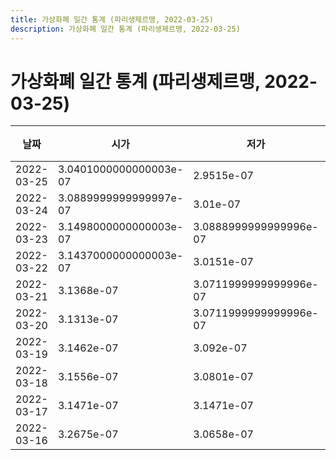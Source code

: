 ```yaml
---
title: 가상화폐 일간 통계 (파리생제르맹, 2022-03-25)
description: 가상화폐 일간 통계 (파리생제르맹, 2022-03-25)
---
```


가상화폐 일간 통계 (파리생제르맹, 2022-03-25)
===

|날짜|시가|저가|고가|종가|비고|
|--|--|--|--|--|--|
|2022-03-25|3.0401000000000003e-07|2.9515e-07|3.0904e-07|3.0024e-07|    |
|2022-03-24|3.0889999999999997e-07|3.01e-07|3.1326e-07|3.0401000000000003e-07|    |
|2022-03-23|3.1498000000000003e-07|3.0888999999999996e-07|3.2999e-07|3.0888999999999996e-07|    |
|2022-03-22|3.1437000000000003e-07|3.0151e-07|3.3176e-07|3.1501e-07|    |
|2022-03-21|3.1368e-07|3.0711999999999996e-07|3.2248999999999997e-07|3.1437000000000003e-07|    |
|2022-03-20|3.1313e-07|3.0711999999999996e-07|3.245e-07|3.0856999999999996e-07|    |
|2022-03-19|3.1462e-07|3.092e-07|3.6000000000000005e-07|3.1313e-07|    |
|2022-03-18|3.1556e-07|3.0801e-07|3.2262e-07|3.1531000000000004e-07|    |
|2022-03-17|3.1471e-07|3.1471e-07|3.2447e-07|3.1556e-07|    |
|2022-03-16|3.2675e-07|3.0658e-07|3.2848000000000004e-07|3.1451e-07|    |
